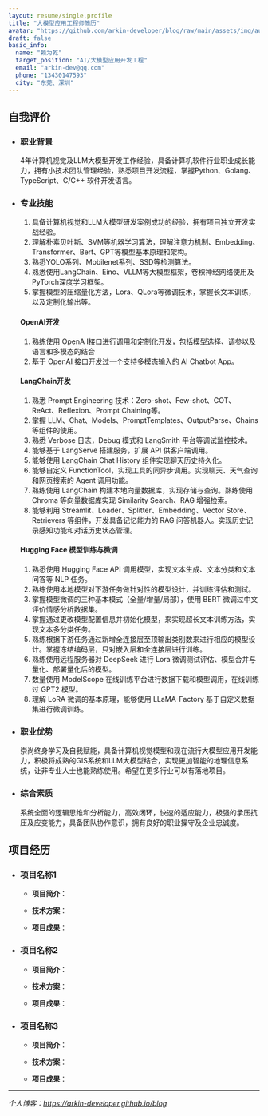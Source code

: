 ```yaml
---
layout: resume/single.profile
title: "大模型应用工程师简历"
avatar: "https://github.com/arkin-developer/blog/raw/main/assets/img/author-offical.jpg"
draft: false
basic_info:
  name: "赖为乾"
  target_position: "AI/大模型应用开发工程"
  email: "arkin-dev@qq.com"
  phone: "13430147593"
  city: "东莞、深圳"
---
```


## 自我评价

- ### 职业背景

  4年计算机视觉及LLM大模型开发工作经验，具备计算机软件行业职业成长能力，拥有小技术团队管理经验，熟悉项目开发流程，掌握Python、Golang、TypeScript、C/C++ 软件开发语言。

- ### 专业技能

  1. 具备计算机视觉和LLM大模型研发案例成功的经验，拥有项目独立开发实战经验。
  2. 理解朴素贝叶斯、SVM等机器学习算法，理解注意力机制、Embedding、Transformer、Bert、GPT等模型基本原理和架构。
  3. 熟悉YOLO系列、Mobilenet系列、SSD等检测算法。
  4. 熟悉使用LangChain、Eino、VLLM等大模型框架，卷积神经网络使用及PyTorch深度学习框架。
  5. 掌握模型的压缩量化方法，Lora、QLora等微调技术，掌握长文本训练，以及定制化输出等。

  #### **OpenAI开发**

  1. 熟练使用 OpenA I接口进行调用和定制化开发，包括模型选择、调参以及语言和多模态的结合
  2. 基于 OpenAI 接口开发过一个支持多模态输入的 AI Chatbot App。

  #### LangChain开发

  1. 熟悉 Prompt Engineering 技术：Zero-shot、Few-shot、COT、ReAct、Reflexion、Prompt Chaining等。
  2. 掌握 LLM、Chat、Models、PromptTemplates、OutputParse、Chains 等组件的使用。
  3. 熟悉 Verbose 日志，Debug 模式和 LangSmith 平台等调试监控技术。
  4. 能够基于 LangServe 搭建服务，扩展 API 供客户端调用。
  5. 能够使用 LangChain Chat History 组件实现聊天历史持久化。
  6. 能够自定义 FunctionTool，实现工具的同异步调用。实现聊天、天气查询和网页搜索的 Agent 调用功能。
  7. 熟练使用 LangChain 构建本地向量数据库，实现存储与查询。熟练使用 Chroma 等向量数据库实现 Similarity Search、RAG 增强检索。
  8. 能够利用 Streamlit、Loader、Splitter、Embedding、Vector Store、Retrievers 等组件，开发具备记忆能力的 RAG 问答机器人。实现历史记录感知功能和对话历史状态管理。

  #### **Hugging Face 模型训练与微调**

  1. 熟悉使用 Hugging Face API 调用模型，实现文本生成、文本分类和文本问答等 NLP 任务。
  2. 熟练使用本地模型对下游任务做针对性的模型设计，并训练评估和测试。
  3. 掌握模型微调的三种基本模式（全量/增量/局部），使用 BERT 微调过中文评价情感分析数据集。
  4. 掌握通过更改模型配置信息并初始化模型，来实现超长文本训练方法，实现文本多分类任务。
  5. 熟练根据下游任务通过新增全连接层至顶输出类别数来进行相应的模型设计。掌握冻结编码层，只对嵌入层和全连接层进行训练。
  6. 熟练使用远程服务器对 DeepSeek 进行 Lora 微调测试评估、模型合并与量化、部署量化后的模型。
  7. 数量使用 ModelScope 在线训练平台进行数据下载和模型调用，在线训练过 GPT2 模型。
  8. 理解 LoRA 微调的基本原理，能够使用 LLaMA-Factory 基于自定义数据集进行微调训练。

- ### 职业优势

  崇尚终身学习及自我赋能，具备计算机视觉模型和现在流行大模型应用开发能力，积极将成熟的GIS系统和LLM大模型结合，实现更加智能的地理信息系统，让非专业人士也能熟练使用。希望在更多行业可以有落地项目。

- ### 综合素质

  系统全面的逻辑思维和分析能力，高效闭环，快速的适应能力，极强的承压抗压及应变能力，具备团队协作意识，拥有良好的职业操守及企业忠诚度。



## 项目经历
- ### 项目名称1

  - **项目简介**：

  - **技术方案**：

  - **项目成果**：

- ### 项目名称2

  - **项目简介**：

  - **技术方案**：

  - **项目成果**：

- ### 项目名称3

  - **项目简介**：

  - **技术方案**：

  - **项目成果**：

---

*个人博客：https://arkin-developer.github.io/blog*

